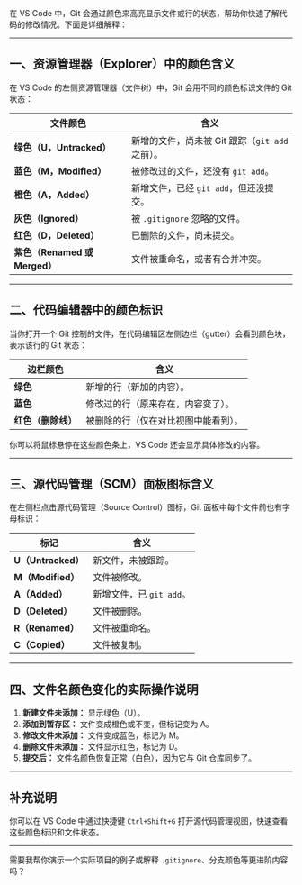 在 VS Code 中，Git 会通过颜色来高亮显示文件或行的状态，帮助你快速了解代码的修改情况。下面是详细解释：

---

## 一、**资源管理器（Explorer）中的颜色含义**

在 VS Code 的左侧资源管理器（文件树）中，Git 会用不同的颜色标识文件的 Git 状态：

| 文件颜色 | 含义 |
|----------|------|
| **绿色（U，Untracked）** | 新增的文件，尚未被 Git 跟踪（`git add` 之前）。 |
| **蓝色（M，Modified）** | 被修改过的文件，还没有 `git add`。 |
| **橙色（A，Added）** | 新增文件，已经 `git add`，但还没提交。 |
| **灰色（Ignored）** | 被 `.gitignore` 忽略的文件。 |
| **红色（D，Deleted）** | 已删除的文件，尚未提交。 |
| **紫色（Renamed 或 Merged）** | 文件被重命名，或者有合并冲突。 |

---

## 二、**代码编辑器中的颜色标识**

当你打开一个 Git 控制的文件，在代码编辑区左侧边栏（gutter）会看到颜色块，表示该行的 Git 状态：

| 边栏颜色 | 含义 |
|----------|------|
| **绿色** | 新增的行（新加的内容）。 |
| **蓝色** | 修改过的行（原来存在，内容变了）。 |
| **红色（删除线）** | 被删除的行（仅在对比视图中能看到）。 |

你可以将鼠标悬停在这些颜色条上，VS Code 还会显示具体修改的内容。

---

## 三、**源代码管理（SCM）面板图标含义**

在左侧栏点击源代码管理（Source Control）图标，Git 面板中每个文件前也有字母标识：

| 标记 | 含义 |
|------|------|
| **U（Untracked）** | 新文件，未被跟踪。 |
| **M（Modified）** | 文件被修改。 |
| **A（Added）** | 新增文件，已 `git add`。 |
| **D（Deleted）** | 文件被删除。 |
| **R（Renamed）** | 文件被重命名。 |
| **C（Copied）** | 文件被复制。 |

---

## 四、**文件名颜色变化的实际操作说明**

1. **新建文件未添加：** 显示绿色（U）。
2. **添加到暂存区：** 文件变成橙色或不变，但标记变为 A。
3. **修改文件未添加：** 文件变成蓝色，标记为 M。
4. **删除文件未添加：** 文件显示红色，标记为 D。
5. **提交后：** 文件名颜色恢复正常（白色），因为它与 Git 仓库同步了。

---

## 补充说明

你可以在 VS Code 中通过快捷键 `Ctrl+Shift+G` 打开源代码管理视图，快速查看这些颜色标识和文件状态。

---

需要我帮你演示一个实际项目的例子或解释 `.gitignore`、分支颜色等更进阶内容吗？